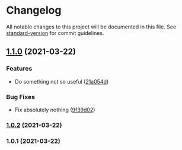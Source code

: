 # Changelog

All notable changes to this project will be documented in this file. See [standard-version](https://github.com/conventional-changelog/standard-version) for commit guidelines.

## [1.1.0](https://github.com/Aidbox/client-sdk-js/compare/v1.0.2...v1.1.0) (2021-03-22)


### Features

* Do something not so useful ([21a054d](https://github.com/Aidbox/client-sdk-js/commit/21a054d8ed3372ee5ec855e3733a43446f97606e))


### Bug Fixes

* Fix absolutely nothing ([9f39d02](https://github.com/Aidbox/client-sdk-js/commit/9f39d02eb5ba078017fc983a39c4d4047afc1942))

### [1.0.2](https://github.com/Aidbox/client-sdk-js/compare/v1.0.1...v1.0.2) (2021-03-22)

### 1.0.1 (2021-03-22)
